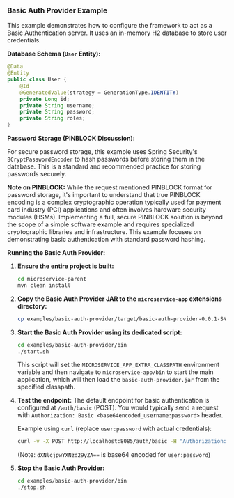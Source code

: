 ### Basic Auth Provider Example

This example demonstrates how to configure the framework to act as a Basic Authentication server. It uses an in-memory H2 database to store user credentials.

**Database Schema (`User` Entity):**

```java
@Data
@Entity
public class User {
    @Id
    @GeneratedValue(strategy = GenerationType.IDENTITY)
    private Long id;
    private String username;
    private String password;
    private String roles;
}
```

**Password Storage (PINBLOCK Discussion):**

For secure password storage, this example uses Spring Security's `BCryptPasswordEncoder` to hash passwords before storing them in the database. This is a standard and recommended practice for storing passwords securely.

**Note on PINBLOCK:** While the request mentioned PINBLOCK format for password storage, it's important to understand that true PINBLOCK encoding is a complex cryptographic operation typically used for payment card industry (PCI) applications and often involves hardware security modules (HSMs). Implementing a full, secure PINBLOCK solution is beyond the scope of a simple software example and requires specialized cryptographic libraries and infrastructure. This example focuses on demonstrating basic authentication with standard password hashing.

**Running the Basic Auth Provider:**

1.  **Ensure the entire project is built:**
    ```bash
    cd microservice-parent
    mvn clean install
    ```

2.  **Copy the Basic Auth Provider JAR to the `microservice-app` extensions directory:**
    ```bash
    cp examples/basic-auth-provider/target/basic-auth-provider-0.0.1-SNAPSHOT.jar microservice-app/extensions/
    ```

3.  **Start the Basic Auth Provider using its dedicated script:**
    ```bash
    cd examples/basic-auth-provider/bin
    ./start.sh
    ```
    This script will set the `MICROSERVICE_APP_EXTRA_CLASSPATH` environment variable and then navigate to `microservice-app/bin` to start the main application, which will then load the `basic-auth-provider.jar` from the specified classpath.

4.  **Test the endpoint:**
    The default endpoint for basic authentication is configured at `/auth/basic` (POST). You would typically send a request with `Authorization: Basic <base64encoded_username:password>` header.

    Example using `curl` (replace `user:password` with actual credentials):
    ```bash
    curl -v -X POST http://localhost:8085/auth/basic -H "Authorization: Basic dXNlcjpwYXNzd29yZA=="
    ```
    (Note: `dXNlcjpwYXNzd29yZA==` is base64 encoded for `user:password`)

5.  **Stop the Basic Auth Provider:**
    ```bash
    cd examples/basic-auth-provider/bin
    ./stop.sh
    ```
